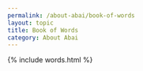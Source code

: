 ```yaml
---
permalink: /about-abai/book-of-words
layout: topic
title: Book of Words
category: About Abai
---
```


{% include words.html %}